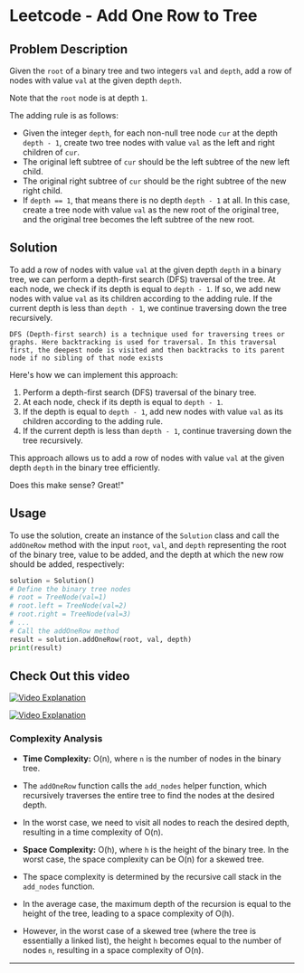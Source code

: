# Leetcode - Add One Row to Tree

## Problem Description

Given the `root` of a binary tree and two integers `val` and `depth`, add a row of nodes with value `val` at the given depth `depth`.

Note that the `root` node is at depth `1`.

The adding rule is as follows:

- Given the integer `depth`, for each non-null tree node `cur` at the depth `depth - 1`, create two tree nodes with value `val` as the left and right children of `cur`.
- The original left subtree of `cur` should be the left subtree of the new left child.
- The original right subtree of `cur` should be the right subtree of the new right child.
- If `depth == 1`, that means there is no depth `depth - 1` at all. In this case, create a tree node with value `val` as the new root of the original tree, and the original tree becomes the left subtree of the new root.



## Solution

To add a row of nodes with value `val` at the given depth `depth` in a binary tree, we can perform a depth-first search (DFS) traversal of the tree. At each node, we check if its depth is equal to `depth - 1`. If so, we add new nodes with value `val` as its children according to the adding rule. If the current depth is less than `depth - 1`, we continue traversing down the tree recursively. 

`DFS (Depth-first search) is a technique used for traversing trees or graphs. Here backtracking is used for traversal. In this traversal first, the deepest node is visited and then backtracks to its parent node if no sibling of that node exists`

Here's how we can implement this approach:

1. Perform a depth-first search (DFS) traversal of the binary tree.
2. At each node, check if its depth is equal to `depth - 1`.
3. If the depth is equal to `depth - 1`, add new nodes with value `val` as its children according to the adding rule.
4. If the current depth is less than `depth - 1`, continue traversing down the tree recursively.

This approach allows us to add a row of nodes with value `val` at the given depth `depth` in the binary tree efficiently.


Does this make sense? Great!"


## Usage

To use the solution, create an instance of the `Solution` class and call the `addOneRow` method with the input `root`, `val`, and `depth` representing the root of the binary tree, value to be added, and the depth at which the new row should be added, respectively:

```python
solution = Solution()
# Define the binary tree nodes
# root = TreeNode(val=1)
# root.left = TreeNode(val=2)
# root.right = TreeNode(val=3)
# ...
# Call the addOneRow method
result = solution.addOneRow(root, val, depth)
print(result)
```



## Check Out this video

[![Video Explanation](https://img.youtube.com/vi/Dmbisqlfo7Y/mqdefault.jpg)](https://youtu.be/Dmbisqlfo7Y)


[![Video Explanation](https://img.youtube.com/vi/o9_6bf6ZBnQ/mqdefault.jpg)](https://youtu.be/o9_6bf6ZBnQ)





### Complexity Analysis

- **Time Complexity:** O(n), where `n` is the number of nodes in the binary tree.
- The `addOneRow` function calls the `add_nodes` helper function, which recursively traverses the entire tree to find the nodes at the desired depth.
- In the worst case, we need to visit all nodes to reach the desired depth, resulting in a time complexity of O(n).

- **Space Complexity:** O(h), where `h` is the height of the binary tree. In the worst case, the space complexity can be O(n) for a skewed tree.
- The space complexity is determined by the recursive call stack in the `add_nodes` function.
- In the average case, the maximum depth of the recursion is equal to the height of the tree, leading to a space complexity of O(h).
- However, in the worst case of a skewed tree (where the tree is essentially a linked list), the height `h` becomes equal to the number of nodes `n`, resulting in a space complexity of O(n).

---

